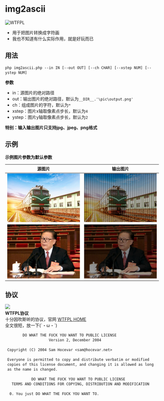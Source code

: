 # img2ascii  
![WTFPL](https://img.shields.io/badge/license-WTFPL-007EC7.svg)
- 用于把图片转换成字符画  
- 我也不知道有什么实际作用，就是好玩而已  
## 用法
```
php img2ascii.php --in IN [--out OUT] [--ch CHAR] [--xstep NUM] [--ystep NUM]  
```
**参数**
- in：源图片的绝对路径
- out：输出图片的绝对路径，默认为`__DIR__.'\pic\output.png'`
- ch：组成图片的字符，默认为`*`
- xstep：图片x轴取像素点步长，默认为`4`
- ystep：图片y轴取像素点步长，默认为`2`  
  
**特别：输入输出图片只支持jpg、jpeg、png格式**  
## 示例    
**示例图片参数为默认参数**  

源图片|输出图片  
------------- | -------------  
![](https://github.com/loststar/img2ascii/blob/master/pic/1.jpg)  |  ![](https://github.com/loststar/img2ascii/blob/master/pic/1_output.png)
![](https://github.com/loststar/img2ascii/blob/master/pic/2.jpg)  |  ![](https://github.com/loststar/img2ascii/blob/master/pic/2_output.png)  

## 协议
![](http://www.wtfpl.net/wp-content/uploads/2012/12/wtfpl-badge-1.png)  
**WTFPL协议**  
十分因吹斯听的协议，官网 [WTFPL HOME](http://www.wtfpl.net/)  
全文很短，放一下(`・ω・´)
```
        DO WHAT THE FUCK YOU WANT TO PUBLIC LICENSE 
                    Version 2, December 2004 

 Copyright (C) 2004 Sam Hocevar <sam@hocevar.net> 

 Everyone is permitted to copy and distribute verbatim or modified 
 copies of this license document, and changing it is allowed as long 
 as the name is changed. 

            DO WHAT THE FUCK YOU WANT TO PUBLIC LICENSE 
   TERMS AND CONDITIONS FOR COPYING, DISTRIBUTION AND MODIFICATION 

  0. You just DO WHAT THE FUCK YOU WANT TO.
  ```

